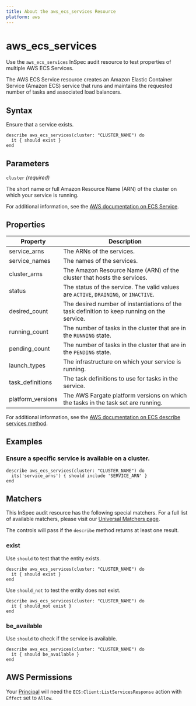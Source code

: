 ```yaml
---
title: About the aws_ecs_services Resource
platform: aws
---
```

# aws\_ecs\_services

Use the `aws_ecs_services` InSpec audit resource to test properties of multiple AWS ECS Services.

The AWS ECS Service resource creates an Amazon Elastic Container Service (Amazon ECS) service that runs and maintains the requested number of tasks and associated load balancers.

## Syntax

Ensure that a service exists.

    describe aws_ecs_services(cluster: "CLUSTER_NAME") do
      it { should exist }
    end

## Parameters

`cluster` _(required)_

The short name or full Amazon Resource Name (ARN) of the cluster on which your service is running.

For additional information, see the [AWS documentation on ECS Service](https://docs.aws.amazon.com/AWSCloudFormation/latest/UserGuide/aws-resource-ecs-service.html).

## Properties

| Property | Description|
| --- | --- |
| service_arns | The ARNs of the services. |
| service_names | The names of the services. |
| cluster_arns | The Amazon Resource Name (ARN) of the cluster that hosts the services.|
| status |The status of the service. The valid values are `ACTIVE`, `DRAINING`, or `INACTIVE`. |
| desired_count |The desired number of instantiations of the task definition to keep running on the service. |
| running_count | The number of tasks in the cluster that are in the `RUNNING` state. |
| pending_count | The number of tasks in the cluster that are in the `PENDING` state.|
| launch_types | The infrastructure on which your service is running. |
| task_definitions | The task definitions to use for tasks in the service. |
| platform_versions | The AWS Fargate platform versions on which the tasks in the task set are running. |

For additional information, see the [AWS documentation on ECS describe services method](https://docs.aws.amazon.com/sdk-for-ruby/v2/api/Aws/ECS/Client.html#describe_services-instance_method).

## Examples

### Ensure a specific service is available on a cluster.

    describe aws_ecs_services(cluster: "CLUSTER_NAME") do
      its('service_arns') { should include 'SERVICE_ARN' }
    end

## Matchers

This InSpec audit resource has the following special matchers. For a full list of available matchers, please visit our [Universal Matchers page](https://www.inspec.io/docs/reference/matchers/).

The controls will pass if the `describe` method returns at least one result.

### exist

Use `should` to test that the entity exists.

    describe aws_ecs_services(cluster: "CLUSTER_NAME") do
      it { should exist }
    end

Use `should_not` to test the entity does not exist.

    describe aws_ecs_services(cluster: "CLUSTER_NAME") do
      it { should_not exist }
    end

### be_available

Use `should` to check if the service is available.

    describe aws_ecs_services(cluster: "CLUSTER_NAME") do
      it { should be_available }
    end

## AWS Permissions

Your [Principal](https://docs.aws.amazon.com/IAM/latest/UserGuide/intro-structure.html#intro-structure-principal) will need the `ECS:Client:ListServicesResponse` action with `Effect` set to `Allow`.